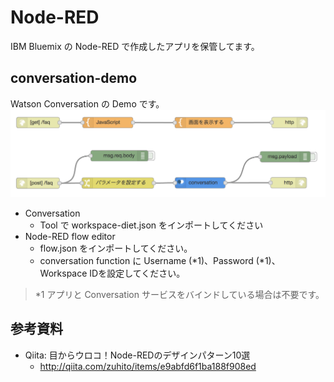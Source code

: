 # Node-RED
IBM Bluemix の Node-RED で作成したアプリを保管してます。

## conversation-demo
Watson Conversation の Demo です。
![conversation-demo-flow](conversation-demo/flow.png)

* Conversation
  - Tool で workspace-diet.json をインポートしてください
* Node-RED flow editor
  - flow.json をインポートしてください。
  - conversation function に Username (*1)、Password (*1)、Workspace IDを設定してください。

> *1 アプリと Conversation サービスをバインドしている場合は不要です。
    
## 参考資料
* Qiita: 目からウロコ！Node-REDのデザインパターン10選
  - http://qiita.com/zuhito/items/e9abfd6f1ba188f908ed

